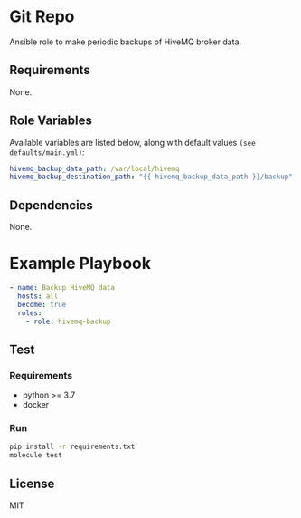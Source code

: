 # Git Repo
Ansible role to make periodic backups of HiveMQ broker data.

## Requirements
None.

## Role Variables
Available variables are listed below, along with default values `(see defaults/main.yml)`:
```yaml
hivemq_backup_data_path: /var/local/hivemq
hivemq_backup_destination_path: "{{ hivemq_backup_data_path }}/backup"
```

## Dependencies
None.

# Example Playbook
```yaml
- name: Backup HiveMQ data
  hosts: all
  become: true
  roles:
    - role: hivemq-backup
```

## Test
### Requirements
- python >= 3.7
- docker

### Run
```bash
pip install -r requirements.txt
molecule test
```

## License
MIT
